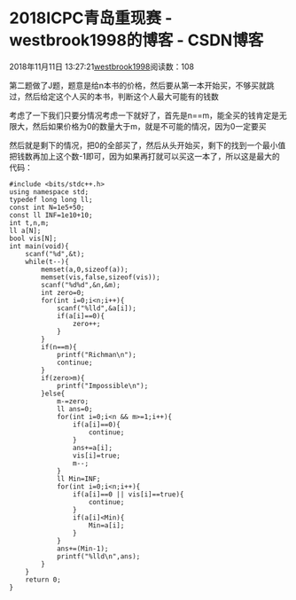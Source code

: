 # 2018ICPC青岛重现赛 - westbrook1998的博客 - CSDN博客





2018年11月11日 13:27:21[westbrook1998](https://me.csdn.net/westbrook1998)阅读数：108








第二题做了J题，题意是给n本书的价格，然后要从第一本开始买，不够买就跳过，然后给定这个人买的本书，判断这个人最大可能有的钱数

考虑了一下我们只要分情况考虑一下就好了，首先是n==m，能全买的钱肯定是无限大，然后如果价格为0的数量大于m，就是不可能的情况，因为0一定要买

然后就是剩下的情况，把0的全部买了，然后从头开始买，剩下的找到一个最小值把钱数再加上这个数-1即可，因为如果再打就可以买这一本了，所以这是最大的
代码：

```
#include <bits/stdc++.h>
using namespace std;
typedef long long ll;
const int N=1e5+50;
const ll INF=1e10+10;
int t,n,m;
ll a[N];
bool vis[N];
int main(void){
    scanf("%d",&t);
    while(t--){
        memset(a,0,sizeof(a));
        memset(vis,false,sizeof(vis));
        scanf("%d%d",&n,&m);
        int zero=0;
        for(int i=0;i<n;i++){
            scanf("%lld",&a[i]);
            if(a[i]==0){
                zero++;
            }
        }
        if(n==m){
            printf("Richman\n");
            continue;
        }
        if(zero>m){
            printf("Impossible\n");
        }else{
            m-=zero;
            ll ans=0;
            for(int i=0;i<n && m>=1;i++){
                if(a[i]==0){
                    continue;
                }
                ans+=a[i];
                vis[i]=true;
                m--;
            }
            ll Min=INF;
            for(int i=0;i<n;i++){
                if(a[i]==0 || vis[i]==true){
                    continue;
                }
                if(a[i]<Min){
                    Min=a[i];
                }
            }
            ans+=(Min-1);
            printf("%lld\n",ans);
        }
    }
    return 0;
}
```




